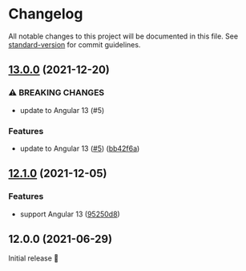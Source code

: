 # Changelog

All notable changes to this project will be documented in this file. See [standard-version](https://github.com/conventional-changelog/standard-version) for commit guidelines.

## [13.0.0](https://github.com/robingenz/ngx-infinite-scroll/compare/v12.1.0...v13.0.0) (2021-12-20)


### ⚠ BREAKING CHANGES

* update to Angular 13 (#5)

### Features

* update to Angular 13 ([#5](https://github.com/robingenz/ngx-infinite-scroll/issues/5)) ([bb42f6a](https://github.com/robingenz/ngx-infinite-scroll/commit/bb42f6aa2cb384ade7d030a0b0da684da1bd6d60))

## [12.1.0](https://github.com/robingenz/ngx-infinite-scroll/compare/v12.0.0...v12.1.0) (2021-12-05)


### Features

* support Angular 13 ([95250d8](https://github.com/robingenz/ngx-infinite-scroll/commit/95250d8d01e98dc90644c1f7419eda2b51743227))

## 12.0.0 (2021-06-29)

Initial release 🎉
